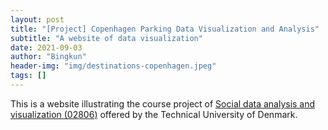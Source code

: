 ```yaml
---
layout: post
title: "[Project] Copenhagen Parking Data Visualization and Analysis"
subtitle: "A website of data visualization"
date: 2021-09-03
author: "Bingkun"
header-img: "img/destinations-copenhagen.jpeg"
tags: []
---
```


This is a website illustrating the course project of [Social data analysis and visualization (02806)](https://github.com/suneman/socialdata2021/wiki) offered by the Technical University of Denmark.